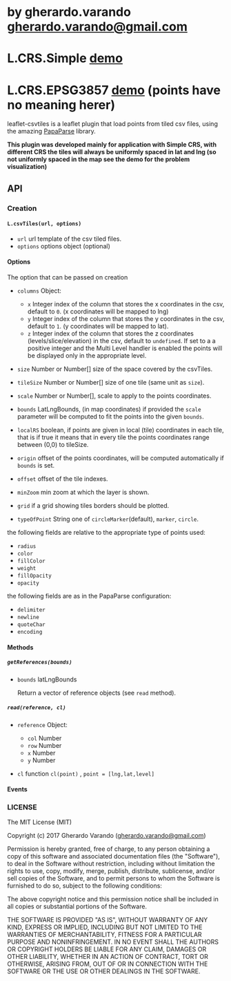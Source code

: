 # by gherardo.varando [gherardo.varando@gmail.com](mailto:gherardo.varando@gmail.com)

# L.CRS.Simple [demo](https://gherardovarando.github.io/leaflet-csvtiles/demo/index.html)

# L.CRS.EPSG3857 [demo](https://gherardovarando.github.io/leaflet-csvtiles/demo/index2.html) (points have no meaning herer)

leaflet-csvtiles is a leaflet plugin that load points from tiled csv files, using the amazing [PapaParse](http://papaparse.com/) library.

**This plugin was developed mainly for application with Simple CRS, with different CRS the tiles will always be uniformly spaced in lat and lng (so not uniformly spaced in the map see the demo for the problem visualization)**

## API

### Creation

#### `L.csvTiles(url, options)`

- `url` url template of the csv tiled files.
- `options` options object (optional)

#### Options

The option that can be passed on creation

- `columns` Object:

  - `x` Integer index of the column that stores the x coordinates in the csv, default to `0`. (x coordinates will be mapped to lng)
  - `y` Integer index of the column that stores the y coordinates in the csv, default to `1`. (y coordinates will be mapped to lat).
  - `z` Integer index of the column that stores the z coordinates (levels/slice/elevation) in the csv, default to `undefined`. If set to a a positive integer and the Multi Level handler is enabled the points will be displayed only in the appropriate level.

- `size` Number or Number[] size of the space covered by the csvTiles.

- `tileSize` Number or Number[] size of one tile (same unit as `size`).
- `scale` Number or Number[], scale to apply to the points coordinates.
- `bounds` LatLngBounds, (in map coordinates) if provided the `scale` parameter will be computed to fit the points into the given `bounds`.
- `localRS` boolean, if points are given in local (tile) coordinates in each tile, that is if true it means that in every tile the points coordinates range between (0,0) to tileSize.
- `origin` offset of the points coordinates, will be computed automatically if `bounds` is set.
- `offset` offset of the tile indexes.
- `minZoom` min zoom at which the layer is shown.
- `grid` if a grid showing tiles borders should be plotted.
- `typeOfPoint` String one of `circleMarker`(default), `marker`, `circle`.

the following fields are relative to the appropriate type of points used:

- `radius`
- `color`
- `fillColor`
- `weight`
- `fillOpacity`
- `opacity`

the following fields are as in the PapaParse configuration:

- `delimiter`
- `newline`
- `quoteChar`
- `encoding`

#### Methods

##### `getReferences(bounds)`

- `bounds` latLngBounds

  Return a vector of reference objects (see `read` method).

##### `read(reference, cl)`

- `reference` Object:

  - `col` Number
  - `row` Number
  - `x` Number
  - `y` Number

- `cl` function `cl(point)` , `point = [lng,lat,level]`

#### Events

### LICENSE

The MIT License (MIT)

Copyright (c) 2017 Gherardo Varando (gherardo.varando@gmail.com)

Permission is hereby granted, free of charge, to any person obtaining a copy of this software and associated documentation files (the "Software"), to deal in the Software without restriction, including without limitation the rights to use, copy, modify, merge, publish, distribute, sublicense, and/or sell copies of the Software, and to permit persons to whom the Software is furnished to do so, subject to the following conditions:

The above copyright notice and this permission notice shall be included in all copies or substantial portions of the Software.

THE SOFTWARE IS PROVIDED "AS IS", WITHOUT WARRANTY OF ANY KIND, EXPRESS OR IMPLIED, INCLUDING BUT NOT LIMITED TO THE WARRANTIES OF MERCHANTABILITY, FITNESS FOR A PARTICULAR PURPOSE AND NONINFRINGEMENT. IN NO EVENT SHALL THE AUTHORS OR COPYRIGHT HOLDERS BE LIABLE FOR ANY CLAIM, DAMAGES OR OTHER LIABILITY, WHETHER IN AN ACTION OF CONTRACT, TORT OR OTHERWISE, ARISING FROM, OUT OF OR IN CONNECTION WITH THE SOFTWARE OR THE USE OR OTHER DEALINGS IN THE SOFTWARE.

